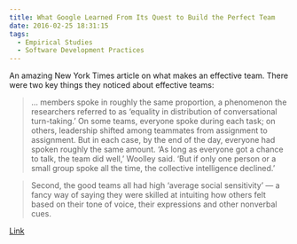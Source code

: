 ```yaml
---
title: What Google Learned From Its Quest to Build the Perfect Team
date: 2016-02-25 18:31:15
tags:
  - Empirical Studies
  - Software Development Practices
---
```

An amazing New York Times article on what makes an effective team.  There were two key things they noticed about effective teams:

> ... members spoke in roughly the same proportion, a phenomenon the researchers referred to as ‘equality in distribution of conversational turn-taking.’ On some teams, everyone spoke during each task; on others, leadership shifted among teammates from assignment to assignment. But in each case, by the end of the day, everyone had spoken roughly the same amount. ‘As long as everyone got a chance to talk, the team did well,’ Woolley said. ‘But if only one person or a small group spoke all the time, the collective intelligence declined.’

> Second, the good teams all had high ‘average social sensitivity’ — a fancy way of saying they were skilled at intuiting how others felt based on their tone of voice, their expressions and other nonverbal cues.

[Link](http://www.nytimes.com/2016/02/28/magazine/what-google-learned-from-its-quest-to-build-the-perfect-team.html)